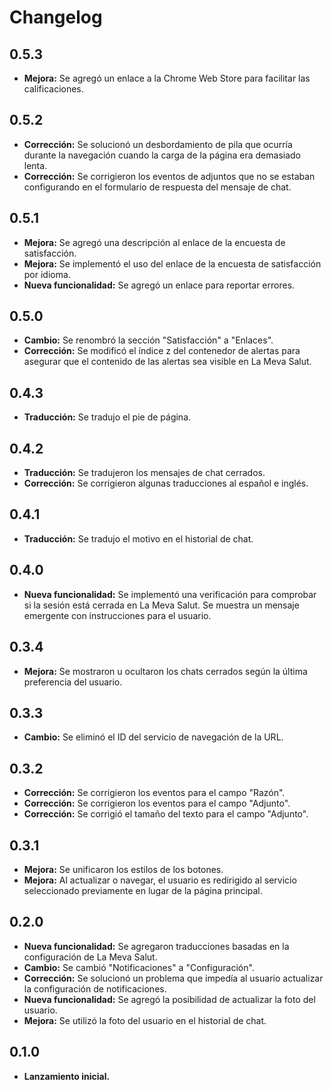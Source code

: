 # Changelog

## 0.5.3
* **Mejora:** Se agregó un enlace a la Chrome Web Store para facilitar las calificaciones.

## 0.5.2
* **Corrección:** Se solucionó un desbordamiento de pila que ocurría durante la navegación cuando la carga de la página era demasiado lenta.
* **Corrección:** Se corrigieron los eventos de adjuntos que no se estaban configurando en el formulario de respuesta del mensaje de chat.

## 0.5.1
* **Mejora:** Se agregó una descripción al enlace de la encuesta de satisfacción.
* **Mejora:** Se implementó el uso del enlace de la encuesta de satisfacción por idioma.
* **Nueva funcionalidad:** Se agregó un enlace para reportar errores.

## 0.5.0
* **Cambio:** Se renombró la sección "Satisfacción" a "Enlaces".
* **Corrección:** Se modificó el índice z del contenedor de alertas para asegurar que el contenido de las alertas sea visible en La Meva Salut.

## 0.4.3
* **Traducción:** Se tradujo el pie de página.

## 0.4.2
* **Traducción:** Se tradujeron los mensajes de chat cerrados.
* **Corrección:** Se corrigieron algunas traducciones al español e inglés.

## 0.4.1
* **Traducción:** Se tradujo el motivo en el historial de chat.

## 0.4.0
* **Nueva funcionalidad:** Se implementó una verificación para comprobar si la sesión está cerrada en La Meva Salut. Se muestra un mensaje emergente con instrucciones para el usuario.

## 0.3.4
* **Mejora:** Se mostraron u ocultaron los chats cerrados según la última preferencia del usuario.

## 0.3.3
* **Cambio:** Se eliminó el ID del servicio de navegación de la URL.

## 0.3.2
* **Corrección:** Se corrigieron los eventos para el campo "Razón".
* **Corrección:** Se corrigieron los eventos para el campo "Adjunto".
* **Corrección:** Se corrigió el tamaño del texto para el campo "Adjunto".

## 0.3.1
* **Mejora:** Se unificaron los estilos de los botones.
* **Mejora:** Al actualizar o navegar, el usuario es redirigido al servicio seleccionado previamente en lugar de la página principal.

## 0.2.0
* **Nueva funcionalidad:** Se agregaron traducciones basadas en la configuración de La Meva Salut.
* **Cambio:** Se cambió "Notificaciones" a "Configuración".
* **Corrección:** Se solucionó un problema que impedía al usuario actualizar la configuración de notificaciones.
* **Nueva funcionalidad:** Se agregó la posibilidad de actualizar la foto del usuario.
* **Mejora:** Se utilizó la foto del usuario en el historial de chat.

## 0.1.0
* **Lanzamiento inicial.**